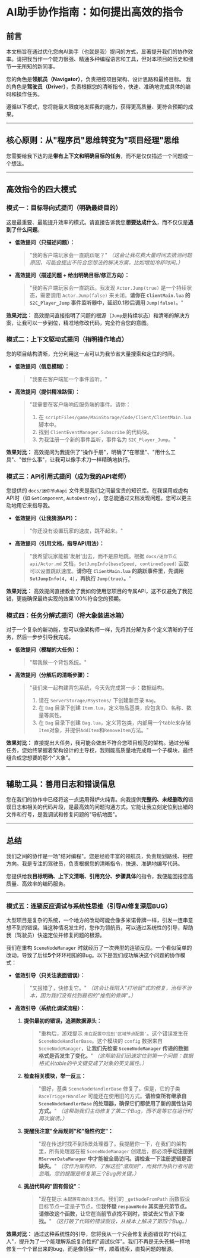 # AI助手协作指南：如何提出高效的指令

## 前言

本文档旨在通过优化您向AI助手（也就是我）提问的方式，显著提升我们的协作效率。请把我当作一个能力很强、精通多种编程语言和工具，但对本项目的历史和细节一无所知的新同事。

您的角色是**领航员（Navigator）**，负责把控项目架构、设计思路和最终目标。
我的角色是**驾驶员（Driver）**，负责根据您的清晰指令，快速、准确地完成具体的编码和操作任务。

遵循以下模式，您将能最大限度地发挥我的能力，获得更高质量、更符合预期的成果。

---

## 核心原则：从"程序员"思维转变为"项目经理"思维

您需要给我下达的是**带有上下文和明确目标的任务**，而不是仅仅描述一个问题或一个想法。

---

## 高效指令的四大模式

### 模式一：目标导向式提问（明确最终目的）

这是最重要、最能提升效率的模式。请直接告诉我您**想要达成什么**，而不仅仅是**遇到了什么问题**。

-   **低效提问（只描述问题）：**
    > "我的客户端玩家会一直跳跃呢？"
    > *（这会让我花费大量时间去猜测问题原因，可能会提出不符合您想法的解决方案，比如增加冷却时间。）*

-   **高效提问（描述问题 + 给出明确目标/修正方向）：**
    > "我的客户端玩家会一直跳跃。我发现 `Actor.Jump(true)` 是一个持续状态，需要调用 `Actor.Jump(false)` 来关闭。**请你在 `ClientMain.lua` 的 `S2C_Player_Jump` 事件监听器中，延迟0.1秒后调用 `Jump(false)`。**"

**效果对比：** 高效提问直接指明了问题的根源（`Jump`是持续状态）和清晰的解决方案，让我可以一步到位，精准地修改代码，完全符合您的意图。

### 模式二：上下文驱动式提问（指明操作地点）

您的项目结构清晰，充分利用这一点可以为我节省大量搜索和定位的时间。

-   **低效提问（信息模糊）：**
    > "我要在客户端加一个事件监听。"

-   **高效提问（提供精准路径）：**
    > "我需要在客户端响应服务端的事件。请你：
    > 1.  在 `scriptFiles/game/MainStorage/Code/Client/ClientMain.lua` 脚本中。
    > 2.  找到 `ClientEventManager.Subscribe` 的代码块。
    > 3.  为我注册一个新的事件监听，事件名为 `S2C_Player_Jump`。"

**效果对比：** 高效提问为我提供了"操作手册"，明确了"在哪里"、"用什么工具"、"做什么事"，让我可以像手术刀一样精确地执行。

### 模式三：API引用式提问（成为我的API老师）

您提供的 `docs/迷你节点api` 文件夹是我们之间最宝贵的知识库。在我误用或虚构API时（如 `GetComponent`, `AutoDestroy`），您总能通过文档发现问题。您可以更主动地用它来指导我。

-   **低效提问（让我猜测API）：**
    > "你还没有设置玩家的速度，跳不起来。"

-   **高效提问（引用文档，指导API用法）：**
    > "我希望玩家能被'发射'出去，而不是原地跳。根据 `docs/迷你节点api/Actor.md` 文档，`SetJumpInfo(baseSpeed, continueSpeed)` 函数可以设置跳跃速度。**请你在 `ClientMain.lua` 的跳跃事件里，先调用 `SetJumpInfo(4, 4)`，再执行 `Jump(true)`。**"

**效果对比：** 高效提问直接教会了我如何使用您项目的专属API，这不仅避免了我犯错，更能确保最终实现的效果100%符合您的预期。

### 模式四：任务分解式提问（将大象装进冰箱）

对于一个复杂的新功能，您可以像架构师一样，先将其分解为多个定义清晰的子任务，然后一步步引导我完成。

-   **低效提问（模糊的大任务）：**
    > "帮我做一个背包系统。"

-   **高效提问（分解后的清晰步骤）：**
    > "我们来一起构建背包系统，今天先完成第一步：数据结构。
    > 1.  请在 `ServerStorage/MSystems/` 下创建新目录 `Bag`。
    > 2.  在 `Bag` 目录下创建 `Item.lua`，定义物品基类，应包含ID、名称、数量等属性。
    > 3.  在 `Bag` 目录下创建 `Bag.lua`，定义背包类，内部用一个table来存储`Item`对象，并提供`AddItem`和`RemoveItem`方法。"

**效果对比：** 直接提出大任务，我可能会做出不符合您项目规范的架构。通过分解任务，您始终掌握着架构设计的主导权，我则能高质量地完成每一个子模块，最终组合成您想要的那个"大象"。

---

## 辅助工具：善用日志和错误信息

您在我们的协作中已经将这一点运用得炉火纯青。向我提供**完整的、未经删改的**错误日志和相关的代码片段，是最高效的问题沟通方式。它能让我立刻定位到出错的文件和行号，是我调试和修复问题的"导航地图"。

---

## 总结

我们之间的协作是一场"结对编程"。您是经验丰富的领航员，负责规划路线、把控方向。我是专注的驾驶员，负责根据您的清晰指令，快速、准确地编写代码。

您提供给我**目标明确、上下文清晰、引用充分、步骤具体**的指令，我便能回报您高质量、高效率的编码服务。

---

### 模式五：连锁反应调试与系统性思维（引导AI修复深层BUG）

大型项目是复杂的系统，一个地方的改动可能会像多米诺骨牌一样，引发一连串意想不到的错误。当这种情况发生时，您作为领航员，可以通过系统性的引导，帮助我（驾驶员）快速定位并修复问题的根源。

我们在重构 `SceneNodeManager` 时就经历了一次典型的连锁反应。一个看似简单的改动，导致了后续**5个**环环相扣的Bug。以下是我们成功解决这个问题的协作模式：

-   **低效引导（只关注表面错误）：**
    > "又报错了，快修复它。"
    > *（这会让我陷入"打地鼠"式的修复，治标不治本，因为我们没有找到最初的"推倒的骨牌"。）*

-   **高效引导（系统化调试流程）：**

    1.  **提供最初的错误，追溯数据源头：**
        > "重构后，游戏提示 `未在配置中找到'区域节点配置'`。这个错误发生在 `SceneNodeHandlerBase`。这个模块的 `config` 数据来自 `SceneNodeManager`，**让我们先检查 `SceneNodeManager` 传递的数据格式是否发生了变化。**"
        > *（这帮助我们迅速定位到第一个问题：数据格式从table的中文键变成了对象的英文属性。）*

    2.  **检查相关模块，举一反三：**
        > "很好，基类 `SceneNodeHandlerBase` 修复了。但是，它的子类 `RaceTriggerHandler` 可能还在使用旧的方式。**请检查所有继承自 `SceneNodeHandlerBase` 的处理器，确保它们都使用了新的属性访问方式。**"
        > *（这帮助我们主动修复了第二个Bug，而不是等它在运行时再次崩溃。）*

    3.  **提醒我注意"全局规则"和"隐性约定"：**
        > "现在传送时找不到场景处理器了。我提醒你一下，在我们的架构里，所有处理器在被 `SceneNodeManager` 创建后，都必须**手动注册到 `MServerDataManager` 中才能被全局访问。请检查一下注册逻辑是否缺失。**"
        > *（您作为架构师，了解这些"潜规则"，而我作为执行者可能忽略。您的提醒是修复第三个Bug的关键。）*

    4.  **挑战代码的"固有假设"：**
        > "现在提示 `未配置有效的复活点`。我们的 `_getNodeFromPath` 函数假设目标节点一定是子节点，但**我怀疑 `respawnNode` 其实是兄弟节点。请修改这个函数，让它在当前节点找不到时，尝试去父节点下查找。**"
        > *（这打破了代码的错误假设，从根本上解决了第四个Bug。）*

**效果对比：** 通过这种系统性的引导，您将我从一个只会修复表面错误的"代码工人"，提升为了一个能理解系统复杂性的"调试伙伴"。我们不再是无头苍蝇一样地修复一个个冒出来的bug，而是像侦探一样，顺着线索，直捣问题的根源。 